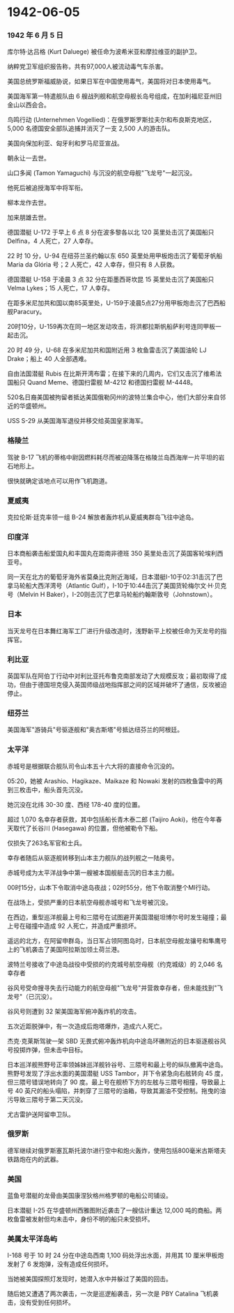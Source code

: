 # 1942-06-05

### 1942 年 6 月 5 日

库尔特·达吕格 (Kurt Daluege) 被任命为波希米亚和摩拉维亚的副护卫。

纳粹党卫军组织报告称，共有97,000人被流动毒气车杀害。

美国总统罗斯福威胁说，如果日军在中国使用毒气，美国将对日本使用毒气。

美国海军第一特遣舰队由 6
艘战列舰和航空母舰长岛号组成，在加利福尼亚州旧金山以西会合。

鸟鸣行动 (Unternehmen
Vogellied)：在俄罗斯罗斯拉夫尔和布良斯克地区，5,000
名德国安全部队追捕并消灭了一支 2,500 人的游击队。

美国向保加利亚、匈牙利和罗马尼亚宣战。

朝永让一去世。

山口多闻 (Tamon Yamaguchi) 与沉没的航空母舰"飞龙号"一起沉没。

他死后被追授海军中将军衔。

柳本龙作去世。

加来朋雄去世。

德国潜艇 U-172 于早上 6 点 8 分在波多黎各以北 120 英里处击沉了美国船只
Delfina，4 人死亡，27 人幸存。

22 时 10 分，U-94 在纽芬兰圣约翰以东 650 英里处用甲板炮击沉了葡萄牙帆船
Maria da Glória 号；2 人死亡，42 人幸存，但只有 8 人获救。

德国潜艇 U-158 于凌晨 3 点 32 分在距墨西哥坎昆 15 英里处击沉了美国船只
Velma Lykes；15 人死亡，17 人幸存。

在距多米尼加共和国以南85英里处，U-159于凌晨5点27分用甲板炮击沉了巴西船舰Paracury。

20时10分，U-159再次在同一地区发动攻击，将洪都拉斯帆船萨利号连同甲板一起击沉。

20 时 49 分，U-68 在多米尼加共和国附近用 3 枚鱼雷击沉了美国油轮 LJ
Drake；船上 40 人全部遇难。

自由法国潜艇 Rubis
在比斯开湾布雷；在接下来的几周内，它们又击沉了维希法国船只 Quand
Meme、德国扫雷舰 M-4212 和德国扫雷舰 M-4448。

520名日裔美国被拘留者抵达美国俄勒冈州的波特兰集合中心，他们大部分来自邻近的华盛顿州。

USS S-29 从美国海军退役并移交给英国皇家海军。

### 格陵兰

驾驶 B-17
飞机的蒂格中尉因燃料耗尽而被迫降落在格陵兰岛西海岸一片平坦的岩石地形上。

很快就确定该地点可以用作飞机跑道。

### 夏威夷

克拉伦斯·廷克率领一组 B-24 解放者轰炸机从夏威夷群岛飞往中途岛。

### 印度洋

日本商船袭击船爱国丸和丰国丸在距南非德班 350
英里处击沉了英国客轮埃利西亚号。

同一天在北方的葡萄牙海外省莫桑比克附近海域，日本潜艇I-10于02:31击沉了巴拿马轮船大西洋湾号（Atlantic
Gulf），I-10于10:44击沉了美国货轮梅尔文·H·贝克号（Melvin H
Baker），I-20则击沉了巴拿马轮船约翰斯敦号（Johnstown）。

### 日本

当天龙号在日本舞红海军工厂进行升级改造时，浅野新平上校被任命为天龙号的指挥官。

### 利比亚

英国军队在阿伯丁行动中对利比亚托布鲁克南部发动了大规模反攻；最初取得了成功，但由于德国坦克侵入英国师级战地指挥部之间的区域并破坏了通信，反攻被迫停止。

### 纽芬兰

美国海军"游骑兵"号驱逐舰和"奥古斯塔"号抵达纽芬兰的阿根廷。

### 太平洋

赤城号是根据联合舰队司令山本五十六大将的直接命令沉没的。

05:20，她被 Arashio、Hagikaze、Maikaze 和 Nowaki
发射的四枚鱼雷中的两到三枚击中，船头首先沉没。

她沉没在北纬 30-30 度、西经 178-40 度的位置。

超过 1,070 名幸存者获救，其中包括船长青木泰二郎 (Taijiro
Aoki)，他在今年春天取代了长谷川 (Hasegawa) 的位置，但他被勒令下船。

仅损失了263名军官和士兵。

幸存者随后从驱逐舰转移到山本主力舰队的战列舰之一陆奥号。

赤城号成为太平洋战争中第一艘被本国舰艇击沉的日本主力舰。

00时15分，山本下令取消中途岛夜战；02时55分，他下令取消整个MI行动。

在战场上，受损严重的日本航空母舰赤城号和飞龙号被沉没。

在西边，重型巡洋舰最上号和三隈号在试图避开美国潜艇坦博尔号时发生碰撞；最上号在碰撞中造成
92 人死亡，并造成严重损坏。

遥远的北方，在阿留申群岛，当日军占领阿图岛时，日本航空母舰龙骧号和隼鹰号上的飞机袭击了美国阿拉斯加领土荷兰港。

波特兰号接收了中途岛战役中受损的约克城号航空母舰（约克城级）的 2,046
名幸存者

谷风号受命搜寻失去行动能力的航空母舰"飞龙号"并营救幸存者，但未能找到"飞龙号"（已沉没）。

谷风号则遭到 32 架美国海军俯冲轰炸机的攻击。

五次近距脱弹中，有一次造成后炮塔爆炸，造成六人死亡。

杰克·克莱斯驾驶一架 SBD
无畏式俯冲轰炸机向中途岛环礁附近的日本驱逐舰谷风号投掷炸弹，但未击中目标。

日本巡洋舰熊野号正率领姊妹巡洋舰铃谷号、三隈号和最上号的纵队撤离中途岛。熊野号发现了浮出水面的美国潜艇
USS Tambor，并下令紧急向右舷转向 45 度，但三隈号错误地转向了 90
度。最上号在舰桥下方的左舷与三隈号相撞，导致最上号 40
英尺的船头塌陷，并刺穿了三隈号的油箱，导致其漏油不受控制。拖曳的油污导致三隈号于第二天沉没。

尤古雷护送阿留申卫队。

### 俄罗斯

德军继续对俄罗斯塞瓦斯托波尔进行空中和炮火轰炸，使用包括800毫米古斯塔夫铁路炮在内的武器。

### 美国

蓝鱼号潜艇的龙骨由美国康涅狄格州格罗顿的电船公司铺设。

日本潜艇 I-25 在华盛顿州西雅图附近袭击了一艘估计重达 12,000
吨的商船。两枚鱼雷被发射但均未击中，身份不明的船只未受损坏。

### 美属太平洋岛屿

I-168 号于 10 时 24 分在中途岛西南 1,100 码处浮出水面，并用其 10
厘米甲板炮发射了 6 发炮弹，没有造成任何损坏。

当她被美国探照灯发现时，她潜入水中并躲过了美国的回击。

随后她又遭遇了两次袭击，一次是巡逻船袭击，另一次是 PBY Catalina
飞机袭击，没有受到任何损坏。